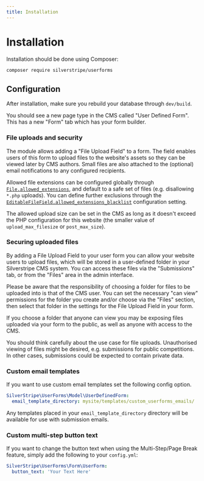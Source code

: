 ```yaml
---
title: Installation
---
```


# Installation

Installation should be done using Composer:

```bash
composer require silverstripe/userforms
```

## Configuration

After installation, make sure you rebuild your database through `dev/build`.

You should see a new page type in the CMS called "User Defined Form". This has a new "Form" tab which has your form builder.

### File uploads and security

The module allows adding a "File Upload Field" to a form.
The field enables users of this form to upload files to the website's assets
so they can be viewed later by CMS authors. Small files
are also attached to the (optional) email notifications
to any configured recipients.

Allowed file extensions can be configured globally through [`File.allowed_extensions`](api:SilverStripe\Assets\File->allowed_extensions),
and default to a safe set of files (e.g. disallowing `*.php` uploads).
You can define further exclusions through the [`EditableFileField.allowed_extensions_blacklist`](api:SilverStripe\UserForms\Model\EditableFormField\EditableFileField->allowed_extensions_blacklist)
configuration setting.

The allowed upload size can be set in the CMS as long as it doesn't exceed the PHP configuration
for this website (the smaller value of `upload_max_filesize` or `post_max_size`).

### Securing uploaded files

By adding a File Upload Field to your user form you can allow your website users to upload files, which will be stored in a user-defined folder in your Silverstripe CMS system. You can access these files via the "Submissions" tab, or from the "Files" area in the admin interface.

Please be aware that the responsibility of choosing a folder for files to be uploaded into is that of the CMS user. You can set the necessary "can view" permissions for the folder you create and/or choose via the "Files" section, then select that folder in the settings for the File Upload Field in your form.

If you choose a folder that anyone can view you may be exposing files uploaded via your form to the public, as well as anyone with access to the CMS.

You should think carefully about the use case for file uploads.
Unauthorised viewing of files might be desired, e.g. submissions for public competitions.
In other cases, submissions could be expected to contain private data.

### Custom email templates

If you want to use custom email templates set the following config option.

```yml
SilverStripe\UserForms\Model\UserDefinedForm:
  email_template_directory: mysite/templates/custom_userforms_emails/
```

Any templates placed in your `email_template_directory` directory will be available for use with submission emails.

### Custom multi-step button text

If you want to change the button text when using the Multi-Step/Page Break feature, simply add the following to your `config.yml`:

```yml
SilverStripe\UserForms\Form\UserForm:
  button_text: 'Your Text Here'
```
